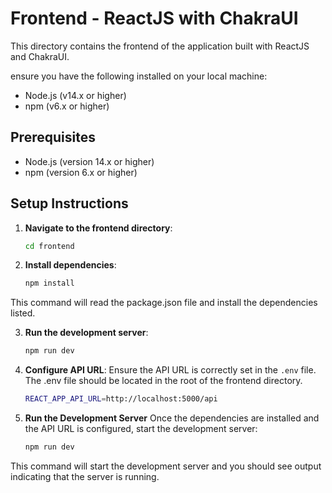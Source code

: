 # Frontend - ReactJS with ChakraUI

This directory contains the frontend of the application built with ReactJS and ChakraUI.

<p id="description"> ensure you have the following installed on your local machine:

- Node.js (v14.x or higher)
- npm (v6.x or higher)
    
## Prerequisites

- Node.js (version 14.x or higher)
- npm (version 6.x or higher)

## Setup Instructions

1. **Navigate to the frontend directory**:
    ```sh
    cd frontend
    ```

2. **Install dependencies**:
    ```sh
    npm install
    ```

This command will read the package.json file and install the dependencies listed.

3. **Run the development server**:
    ```sh
    npm run dev
    ```

4. **Configure API URL**:
   Ensure the API URL is correctly set in the `.env` file. The .env file should be located in the root of the frontend directory.
   ```sh
   REACT_APP_API_URL=http://localhost:5000/api
   ```
5. **Run the Development Server**
Once the dependencies are installed and the API URL is configured, start the development server:
   ```sh
   npm run dev
   ```
This command will start the development server and you should see output indicating that the server is running.

